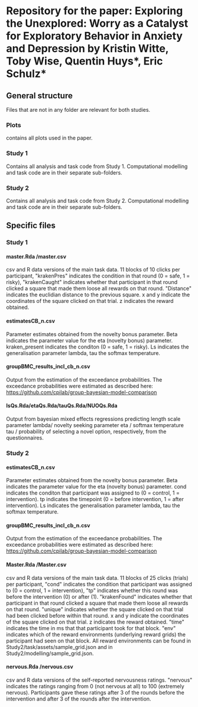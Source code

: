 # Repository for the paper: Exploring the Unexplored: Worry as a Catalyst for Exploratory Behavior in Anxiety and Depression by Kristin Witte, Toby Wise, Quentin Huys*, Eric Schulz*


## General structure

Files that are not in any folder are relevant for both studies.

### Plots
contains all plots used in the paper.

### Study 1
Contains all analysis and task code from Study 1. Computational modelling and task code are in their separate sub-folders.

### Study 2
Contains all analysis and task code from Study 2. Computational modelling and task code are in their separate sub-folders.

 ## Specific files

### Study 1
#### master.Rda /master.csv
csv and R data versions of the main task data. 11 blocks of 10 clicks per participant, "krakenPres" indicates the condition in that round (0 = safe, 1 = risky), "krakenCaught" indicates whether that participant in that round clicked a square that made them loose all rewards on that round. "Distance" indicates the euclidian distance to the previous square. x and y indicate the coordinates of the square clicked on that trial. z indicates the reward obtained.

#### estimatesCB_n.csv
Parameter estimates obtained from the novelty bonus parameter. Beta indicates the parameter value for the eta (novelty bonus) parameter. kraken_present indicates the conditon (0 = safe, 1 = risky). Ls indicates the generalisation parameter lambda, tau the softmax temperature.

#### groupBMC_results_incl_cb_n.csv
Output from the estimation of the exceedance probabilities. The exceedance probabilities were estimated as described here: https://github.com/cpilab/group-bayesian-model-comparison

#### lsQs.Rda/etaQs.Rda/tauQs.Rda/NUOQs.Rda
Output from bayesian mixed effects regressions predicting length scale parameter lambda/ novelty seeking parameter eta / softmax temperature tau / probability of selecting a novel option, respectively, from the questionnaires.

### Study 2
#### estimatesCB_n.csv
Parameter estimates obtained from the novelty bonus parameter. Beta indicates the parameter value for the eta (novelty bonus) parameter. cond indicates the conditon that participant was assigned to (0 = control, 1 = intervention). tp indicates the timepoint (0 = before intervention, 1 = after intervention). Ls indicates the generalisation parameter lambda, tau the softmax temperature.

#### groupBMC_results_incl_cb_n.csv
Output from the estimation of the exceedance probabilities. The exceedance probabilities were estimated as described here: https://github.com/cpilab/group-bayesian-model-comparison

#### Master.Rda /Master.csv
csv and R data versions of the main task data. 11 blocks of 25 clicks (trials) per participant, "cond" indicates the condition that participant was assigned to (0 = control, 1 = intervention), "tp" indicates whether this round was before the intervention (0) or after (1).  "krakenFound" indicates whether that participant in that round clicked a square that made them loose all rewards on that round. "unique" indicates whether the square clicked on that trial had been clicked before within that round. x and y indicate the coordinates of the square clicked on that trial. z indicates the reward obtained. "time" indicates the time in ms that that participant took for that block. "env" indicates which of the reward environments (underlying reward grids) the participant had seen on that block. All reward environments can be found in Study2/task/assets/sample_grid.json and in Study2/modelling/sample_grid.json.

#### nervous.Rda /nervous.csv

csv and R data versions of the self-reported nervousness ratings. "nervous" indicates the ratings ranging from 0 (not nervous at all) to 100 (extremely nervous). Participants gave these ratings after 3 of the rounds before the intervention and after 3 of the rounds after the intervention. 



 
